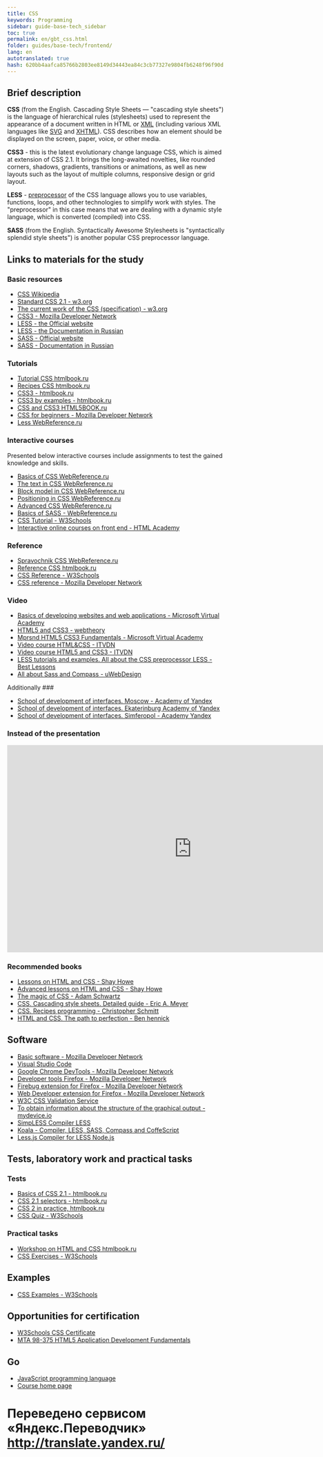 ```yaml
--- 
title: CSS 
keywords: Programming 
sidebar: guide-base-tech_sidebar 
toc: true 
permalink: en/gbt_css.html 
folder: guides/base-tech/frontend/ 
lang: en 
autotranslated: true 
hash: 620bb4aafca85766b2803ee8149d34443ea84c3cb77327e9804fb6248f96f90d 
--- 
```

## Brief description 

**CSS** (from the English. Cascading Style Sheets — "cascading style sheets") is the language of hierarchical rules (stylesheets) used to represent the appearance of a document written in HTML or [XML](https://developer.mozilla.org/ru/docs/XML) (including various XML languages like [SVG](https://developer.mozilla.org/ru/docs/SVG) and [XHTML](https://developer.mozilla.org/ru/docs/XHTML)). CSS describes how an element should be displayed on the screen, paper, voice, or other media. 

**CSS3** - this is the latest evolutionary change language CSS, which is aimed at extension of CSS 2.1. It brings the long-awaited novelties, like rounded corners, shadows, gradients, transitions or animations, as well as new layouts such as the layout of multiple columns, responsive design or grid layout. 

**LESS** - [preprocessor](https://ru.wikipedia.org/wiki/Препроцессор) of the CSS language allows you to use variables, functions, loops, and other technologies to simplify work with styles. The "preprocessor" in this case means that we are dealing with a dynamic style language, which is converted (compiled) into CSS. 

**SASS** (from the English. Syntactically Awesome Stylesheets is "syntactically splendid style sheets") is another popular CSS preprocessor language. 

## Links to materials for the study 

### Basic resources 

* [CSS Wikipedia](https://ru.wikipedia.org/wiki/CSS) 
* [Standard CSS 2.1 - w3.org](https://www.w3.org/TR/CSS2/) 
* [The current work of the CSS (specification) - w3.org](https://www.w3.org/Style/CSS/current-work) 
* [CSS3 - Mozilla Developer Network](https://developer.mozilla.org/ru/docs/Web/CSS/CSS3) 
* [LESS - the Official website](http://lesscss.org/) 
* [LESS - the Documentation in Russian](http://less-lang.info/) 
* [SASS - Official website](http://sass-lang.com/) 
* [SASS - Documentation in Russian](http://sass-scss.ru/) 

### Tutorials 
* [Tutorial CSS htmlbook.ru](http://htmlbook.ru/samcss) 
* [Recipes CSS htmlbook.ru](http://htmlbook.ru/faq) 
* [CSS3 - htmlbook.ru](http://htmlbook.ru/css3) 
* [CSS3 by examples - htmlbook.ru](http://htmlbook.ru/css3-na-primerakh) 
* [CSS and CSS3 HTML5BOOK.ru](https://html5book.ru/css-css3/) 
* [CSS for beginners - Mozilla Developer Network](https://developer.mozilla.org/ru/docs/Web/Guide/CSS/Getting_started) 
* [Less WebReference.ru](https://webref.ru/layout/less) 

### Interactive courses 

Presented below interactive courses include assignments to test the gained knowledge and skills. 

* [Basics of CSS WebReference.ru](https://webref.EN/course/css-basics) 
* [The text in CSS WebReference.ru](https://webref.ru/course/css-text) 
* [Block model in CSS WebReference.ru](https://webref.ru/course/box-model) 
* [Positioning in CSS WebReference.ru](https://webref.ru/course/positioning) 
* [Advanced CSS WebReference.ru](https://webref.ru/course/css-advanced) 
* [Basics of SASS - WebReference.ru](https://webref.ru/course/sass) 
* [CSS Tutorial - W3Schools](http://www.w3schools.com/css/) 
* [Interactive online courses on front end - HTML Academy](https://htmlacademy.ru/) 

### Reference 
* [Spravochnik CSS WebReference.ru](https://webref.ru/css) 
* [Reference CSS htmlbook.ru](http://htmlbook.ru/css) 
* [CSS Reference - W3Schools](http://www.w3schools.com/cssref/) 
* [CSS reference - Mozilla Developer Network](https://developer.mozilla.org/ru/docs/Web/CSS/Reference) 

### Video 
* [Basics of developing websites and web applications - Microsoft Virtual Academy](https://mva.microsoft.com/ru/training-courses/--8723?l=zZGYOLS1_1904984382) 
* [HTML5 and CSS3 - webtheory](https://www.youtube.com/playlist?list=PLwSSV-_L9szsyAwvl4Q-oTM1HdNBZFSF-) 
* [Mprsnd HTML5 CSS3 Fundamentals - Microsoft Virtual Academy](https://mva.microsoft.com/en-US/training-courses/html5-css3-fundamentals-development-for-absolute-beginners-14207?l=Y4COscFfB_7500115888) 
* [Video course HTML&CSS - ITVDN](https://www.youtube.com/playlist?list=PLvItDmb0sZw-v7y3fP50Ao8AIlg00fSGQ) 
* [Video course HTML5 and CSS3 - ITVDN](https://www.youtube.com/playlist?list=PLvItDmb0sZw9cJossgyJepu6N9hybEjKU) 
* [LESS tutorials and examples. All about the CSS preprocessor LESS - Best Lessons](https://www.youtube.com/playlist?list=PLX2yKxdx7ck-Ex9XFu8Zz0m1JJyZF9OtE) 
* [All about Sass and Compass - uWebDesign](https://www.youtube.com/playlist?list=PLZfRjCZl2NuQr8v2_DV8ZX6a03gntn7yU) 

Additionally ### 
* [School of development of interfaces. Moscow - Academy of Yandex](https://academy.yandex.ru/events/frontend/shri_msk-2013/) 
* [School of development of interfaces. Ekaterinburg Academy of Yandex](https://academy.yandex.ru/events/frontend/shri_ekb-2013/) 
* [School of development of interfaces. Simferopol - Academy Yandex](https://academy.yandex.ru/events/frontend/shri_simf-2013/) 

### Instead of the presentation 


<div class="thumb-wrap"> 
<iframe width="854" height="480" src="https://www.youtube.com/embed/iPV5GKeHyV4" frameborder="0" allowfullscreen></iframe> 
</div> 


### Recommended books 

* [Lessons on HTML and CSS - Shay Howe](https://webref.ru/layout/diveintohtml5) 
* [Advanced lessons on HTML and CSS - Shay Howe](https://webref.ru/layout/advanced-html-css) 
* [The magic of CSS - Adam Schwartz](https://webref.ru/layout/magic-of-css) 
* [CSS. Cascading style sheets. Detailed guide - Eric A. Meyer](http://www.ozon.ru/context/detail/id/3881079/) 
* [CSS. Recipes programming - Christopher Schmitt](http://www.ozon.ru/context/detail/id/5538886/) 
* [HTML and CSS. The path to perfection - Ben hennick](http://www.ozon.ru/context/detail/id/5648483/) 

## Software 

* [Basic software - Mozilla Developer Network](https://developer.mozilla.org/ru/docs/Learn/Getting_started_with_the_web/Установка_базового_программного_обеспечения) 
* [Visual Studio Code](https://code.visualstudio.com/) 
* [Google Chrome DevTools - Mozilla Developer Network](https://developer.chrome.com/devtools) 
* [Developer tools Firefox - Mozilla Developer Network](https://developer.mozilla.org/ru/docs/Tools) 
* [Firebug extension for Firefox - Mozilla Developer Network](https://addons.mozilla.org/ru/firefox/addon/firebug/) 
* [Web Developer extension for Firefox - Mozilla Developer Network](https://addons.mozilla.org/ru/firefox/addon/web-developer/) 
* [W3C CSS Validation Service](https://jigsaw.w3.org/css-validator/) 
* [To obtain information about the structure of the graphical output - mydevice.io](http://mydevice.io/) 
* [SimpLESS Compiler LESS](https://wearekiss.com/simpless/) 
* [Koala - Compiler, LESS, SASS, Compass and CoffeScript](http://koala-app.com/) 
* [Less.js Compiler for LESS Node.js](https://github.com/less/less.js) 

## Tests, laboratory work and practical tasks 

### Tests 
* [Basics of CSS 2.1 - htmlbook.ru](http://htmlbook.ru/test/css) 
* [CSS 2.1 selectors - htmlbook.ru](http://htmlbook.ru/test/selector) 
* [CSS 2 in practice, htmlbook.ru](http://htmlbook.ru/test/cssp) 
* [CSS Quiz - W3Schools](http://www.w3schools.com/css/css_quiz.asp) 

### Practical tasks 
* [Workshop on HTML and CSS htmlbook.ru](http://htmlbook.ru/practical) 
* [CSS Exercises - W3Schools](http://www.w3schools.com/css/exercise.asp) 

## Examples 

* [CSS Examples - W3Schools](http://www.w3schools.com/css/css_examples.asp) 

## Opportunities for certification 

* [W3Schools CSS Certificate](http://www.w3schools.com/cert/cert_css.asp) 
* [MTA 98-375 HTML5 Application Development Fundamentals](https://www.microsoft.com/ru-ru/learning/exam-98-375.aspx) 

## Go 

* [JavaScript programming language](gbt_javascript.html) 
* [Course home page](gbt_landing-page.html) 



 # Переведено сервисом «Яндекс.Переводчик» http://translate.yandex.ru/